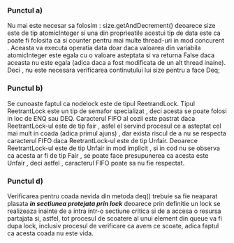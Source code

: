 ### Punctul a) 
Nu mai este necesar sa folosim : size.getAndDecrement() deoarece size este de tip atomicInteger si una din proprieatile acestui tip de data este ca poate fi folosita ca si counter pentru mai multe thread-uri in mod concurent . Aceasta va executa operatia data doar daca valoarea din variabila atomicInteger este egala cu o valoare asteptata si va returna False daca aceasta nu este egala (adica daca a fost modificata de un alt thread inaine). Deci , nu este necesara verificarea continutului lui size pentru a face Deq;


### Punctul b) 
Se cunoaste faptul ca nodelock este de tipul ReetrandLock. Tipul ReetrantLock este un tip de semafor specializat , deci acesta se poate folosi in loc de ENQ sau DEQ. Caracterul FIFO al cozii este pastrat daca ReetrantLock-ul este de tip fair , asfel el servind procesul ce a asteptat cel mai mult in coada (adica primul ajuns) , dar exista riscul de a nu se respecta caracterul FIFO daca ReetrantLock-ul este de tip Unfair. Deoarece ReetrantLock-ul este de tip Unfair in mod implicit , si in cod nu se observa ca acesta ar fi de tip Fair , se poate face presupunerea ca acesta este Unfair , deci astfel , caracterul FIFO poate sa nu fie respectat.

### Punctul d)
Verificarea pentru coada nevida din metoda deq() trebuie sa fie neaparat plasata ***in sectiunea protejata prin lock*** deoarece prin definitie un lock se realizeaza inainte de a intra intr-o sectiune critica si de a accesa o resursa partajata si, astfel, tot procesul de scoatere al unui element din queue va fi dupa lock, inclusiv procesul de verificare ca avem ce scoate, adica faptul ca acesta coada nu este vida.
